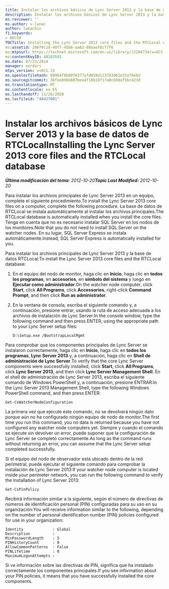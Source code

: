 ```yaml
---
title: Instalar los archivos básicos de Lync Server 2013 y la base de datos de RTCLocal
description: Instalar los archivos básicos de Lync Server 2013 y la base de datos de RTCLocal.
ms.reviewer: ''
ms.author: v-lanac
author: lanachin
f1.keywords:
- NOCSH
TOCTitle: Installing the Lync Server 2013 core files and the RTCLocal database
ms:assetid: 206f0c1d-40f7-45b6-aa62-88aaef6cf7f6
ms:mtpsurl: https://technet.microsoft.com/en-us/library/JJ204734(v=OCS.15)
ms:contentKeyID: 48183591
ms.date: 07/23/2014
manager: serdars
mtps_version: v=OCS.15
ms.openlocfilehash: 68964f8b80f6377afd859d113783d61e33afbebd
ms.sourcegitcommit: 36fee89bb887bea4f18b19f17a8c69daf5bc423d
ms.translationtype: MT
ms.contentlocale: es-ES
ms.lasthandoff: 11/26/2020
ms.locfileid: "49427001"
---
```

# <a name="installing-the-lync-server-2013-core-files-and-the-rtclocal-database"></a><span data-ttu-id="58d2e-103">Instalar los archivos básicos de Lync Server 2013 y la base de datos de RTCLocal</span><span class="sxs-lookup"><span data-stu-id="58d2e-103">Installing the Lync Server 2013 core files and the RTCLocal database</span></span>

<div data-xmlns="http://www.w3.org/1999/xhtml">

<div class="topic" data-xmlns="http://www.w3.org/1999/xhtml" data-msxsl="urn:schemas-microsoft-com:xslt" data-cs="https://msdn.microsoft.com/">

<div data-asp="https://msdn2.microsoft.com/asp">



</div>

<div id="mainSection">

<div id="mainBody"><span data-ttu-id="58d2e-104">

<span> </span></span><span class="sxs-lookup"><span data-stu-id="58d2e-104">

<span> </span></span></span>

<span data-ttu-id="58d2e-105">_**Última modificación del tema:** 2012-10-20_</span><span class="sxs-lookup"><span data-stu-id="58d2e-105">_**Topic Last Modified:** 2012-10-20_</span></span>

<span data-ttu-id="58d2e-106">Para instalar los archivos principales de Lync Server 2013 en un equipo, complete el siguiente procedimiento.</span><span class="sxs-lookup"><span data-stu-id="58d2e-106">To install the Lync Server 2013 core files on a computer, complete the following procedure.</span></span> <span data-ttu-id="58d2e-107">La base de datos de RTCLocal se instala automáticamente al instalar los archivos principales.</span><span class="sxs-lookup"><span data-stu-id="58d2e-107">The RTCLocal database is automatically installed when you install the core files.</span></span> <span data-ttu-id="58d2e-108">Tenga en cuenta que no es necesario instalar SQL Server en los nodos de los monitores.</span><span class="sxs-lookup"><span data-stu-id="58d2e-108">Note that you do not need to install SQL Server on the watcher nodes.</span></span> <span data-ttu-id="58d2e-109">En su lugar, SQL Server Express se instala automáticamente.</span><span class="sxs-lookup"><span data-stu-id="58d2e-109">Instead, SQL Server Express is automatically installed for you.</span></span>

<span data-ttu-id="58d2e-110">Para instalar los archivos principales de Lync Server 2013 y la base de datos RTCLocal:</span><span class="sxs-lookup"><span data-stu-id="58d2e-110">To install the Lync Server 2013 core files and the RTCLocal database:</span></span>

1.  <span data-ttu-id="58d2e-111">En el equipo del nodo de monitor, haga clic en **Inicio**, haga clic en **todos los programas**, en **accesorios**, en **símbolo del sistema** y luego en **Ejecutar como administrador**.</span><span class="sxs-lookup"><span data-stu-id="58d2e-111">On the watcher node computer, click **Start**, click **All Programs**, click **Accessories**, right-click **Command Prompt**, and then click **Run as administrator**.</span></span>

2.  <span data-ttu-id="58d2e-112">En la ventana de consola, escriba el siguiente comando y, a continuación, presione entrar, usando la ruta de acceso adecuada a los archivos de instalación de Lync Server:</span><span class="sxs-lookup"><span data-stu-id="58d2e-112">In the console window, type the following command and then press ENTER, using the appropriate path to your Lync Server setup files:</span></span>
    
        D:\Setup.exe /BootstrapLocalMgmt

<span data-ttu-id="58d2e-113">Para comprobar que los componentes principales de Lync Server se instalaron correctamente, haga clic en **Inicio**, haga clic en **todos los programas**, **Lync Server 2013** y, a continuación, haga clic en **Shell de administración de Lync Server**.</span><span class="sxs-lookup"><span data-stu-id="58d2e-113">To verify that the core Lync Server components were successfully installed, click **Start**, click **All Programs**, click **Lync Server 2013**, and then click **Lync Server Management Shell**.</span></span> <span data-ttu-id="58d2e-114">En el shell de administración de Lync Server 2013, escriba el siguiente comando de Windows PowerShell y, a continuación, presione ENTRAR:</span><span class="sxs-lookup"><span data-stu-id="58d2e-114">In the Lync Server 2013 Management Shell, type the following Windows PowerShell command, and then press ENTER:</span></span>

    Get-CsWatcherNodeConfiguration

<span data-ttu-id="58d2e-115">La primera vez que ejecute este comando, no se devolverá ningún dato porque aún no ha configurado ningún equipo de nodo de monitor.</span><span class="sxs-lookup"><span data-stu-id="58d2e-115">The first time you run this command, you no data is returned because you have not configured any watcher node computers yet.</span></span> <span data-ttu-id="58d2e-116">Siempre y cuando el comando se ejecute sin devolver un error, puede suponer que la configuración de Lync Server se completó correctamente.</span><span class="sxs-lookup"><span data-stu-id="58d2e-116">As long as the command runs without returning an error, you can assume that the Lync Server setup completed successfully.</span></span>

<span data-ttu-id="58d2e-117">Si el equipo del nodo de observador está ubicado dentro de la red perimetral, puede ejecutar el siguiente comando para comprobar la instalación de Lync Server 2013:</span><span class="sxs-lookup"><span data-stu-id="58d2e-117">If your watcher node computer is located inside your perimeter network, you can run the following command to verify the installation of Lync Server 2013:</span></span>

    Get-CsPinPolicy

<span data-ttu-id="58d2e-118">Recibirá información similar a la siguiente, según el número de directivas de números de identificación personal (PIN) configuradas para su uso en su organización:</span><span class="sxs-lookup"><span data-stu-id="58d2e-118">You will receive information similar to the following, depending on the number of personal identification number (PIN) policies configured for use in your organization:</span></span>

    Identity             : Global
    Description          :
    MinPasswordLength    : 5
    PINHistoryCount      : 0
    AllowCommonPatterns  : False
    PINLifetime          : 0
    MaximumLogonAttempts :

<span data-ttu-id="58d2e-119">Si ve información sobre las directivas de PIN, significa que ha instalado correctamente los componentes principales.</span><span class="sxs-lookup"><span data-stu-id="58d2e-119">If you see information about your PIN policies, it means that you have successfully installed the core components.</span></span>

<span data-ttu-id="58d2e-120"></div>

<span> </span>

</div>

</div>

</span><span class="sxs-lookup"><span data-stu-id="58d2e-120"></div>

<span> </span>

</div>

</div>

</span></span></div>

